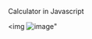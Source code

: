 Calculator in Javascript


<img ![image](https://github.com/user-attachments/assets/04621339-63d9-45fc-9491-7fa5acdddd3e)" </img>
